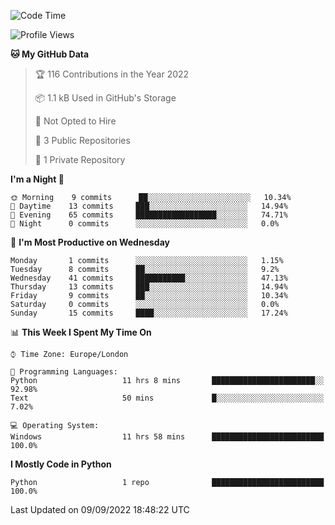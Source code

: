 <!--
**SkyinScotlandCodes/SkyinScotlandCodes** is a ✨ _special_ ✨ repository because its `README.md` (this file) appears on your GitHub profile.

Here are some ideas to get you started:

- 🔭 I’m currently working on ...
- 🌱 I’m currently learning ...
- 👯 I’m looking to collaborate on ...
- 🤔 I’m looking for help with ...
- 💬 Ask me about ...
- 📫 How to reach me: ...
- 😄 Pronouns: ...
- ⚡ Fun fact: ...
-->
<!--
[![Susie's GitHub stats](https://github-readme-stats.vercel.app/api?username=SkyinScotlandCodes&show_icons=true&theme=dracula)](https://github.com/anuraghazra/github-readme-stats)
-->

<!--START_SECTION:waka-->
![Code Time](http://img.shields.io/badge/Code%20Time-12%20hrs%209%20mins-blue)

![Profile Views](http://img.shields.io/badge/Profile%20Views-5-blue)

**🐱 My GitHub Data** 

> 🏆 116 Contributions in the Year 2022
 > 
> 📦 1.1 kB Used in GitHub's Storage 
 > 
> 🚫 Not Opted to Hire
 > 
> 📜 3 Public Repositories 
 > 
> 🔑 1 Private Repository 
 > 
**I'm a Night 🦉** 

```text
🌞 Morning    9 commits      ██░░░░░░░░░░░░░░░░░░░░░░░   10.34% 
🌆 Daytime    13 commits     ███░░░░░░░░░░░░░░░░░░░░░░   14.94% 
🌃 Evening    65 commits     ██████████████████░░░░░░░   74.71% 
🌙 Night      0 commits      ░░░░░░░░░░░░░░░░░░░░░░░░░   0.0%

```
📅 **I'm Most Productive on Wednesday** 

```text
Monday       1 commits      ░░░░░░░░░░░░░░░░░░░░░░░░░   1.15% 
Tuesday      8 commits      ██░░░░░░░░░░░░░░░░░░░░░░░   9.2% 
Wednesday    41 commits     ███████████░░░░░░░░░░░░░░   47.13% 
Thursday     13 commits     ███░░░░░░░░░░░░░░░░░░░░░░   14.94% 
Friday       9 commits      ██░░░░░░░░░░░░░░░░░░░░░░░   10.34% 
Saturday     0 commits      ░░░░░░░░░░░░░░░░░░░░░░░░░   0.0% 
Sunday       15 commits     ████░░░░░░░░░░░░░░░░░░░░░   17.24%

```


📊 **This Week I Spent My Time On** 

```text
⌚︎ Time Zone: Europe/London

💬 Programming Languages: 
Python                   11 hrs 8 mins       ███████████████████████░░   92.98% 
Text                     50 mins             █░░░░░░░░░░░░░░░░░░░░░░░░   7.02%

💻 Operating System: 
Windows                  11 hrs 58 mins      █████████████████████████   100.0%

```

**I Mostly Code in Python** 

```text
Python                   1 repo              █████████████████████████   100.0%

```



 Last Updated on 09/09/2022 18:48:22 UTC
<!--END_SECTION:waka-->




<!--
![visitor badge](https://visitor-badge.glitch.me/badge?page_id=SkyinScotlandCodes.SkyinScotlandCodes&left_color=purple&right_color=gray) 
-->
